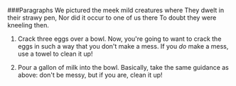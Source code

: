 ###Paragraphs
We pictured the meek mild creatures where
They dwelt in their strawy pen,
Nor did it occur to one of us there
To doubt they were kneeling then.


1. Crack three eggs over a bowl.
Now, you're going to want to crack the eggs in such a way that you don't make a mess.
If you _do_ make a mess, use a towel to clean it up!

2. Pour a gallon of milk into the bowl.
Basically, take the same guidance as above: don't be messy, but if you are, clean it up!




